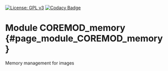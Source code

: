 [![License: GPL v3](https://img.shields.io/badge/License-GPL%20v3-blue.svg)](http://www.gnu.org/licenses/gpl-3.0) [![Codacy Badge](https://api.codacy.com/project/badge/Grade/80767f11ee1b48d496966e4c3bdd7d53)](https://www.codacy.com/gh/milk-org/COREMOD_memory?utm_source=github.com&amp;utm_medium=referral&amp;utm_content=milk-org/COREMOD_memory&amp;utm_campaign=Badge_Grade)

# Module COREMOD_memory {#page_module_COREMOD_memory}

Memory management for images

